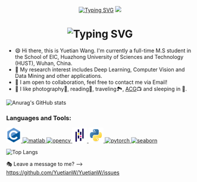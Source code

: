 <div align="center">
 <a href="https://git.io/typing-svg"><img src="https://readme-typing-svg.demolab.com?font=Zhi+Mang+Xing&size=30&pause=1000&color=8635A5&center=true&vCenter=true&width=650&height=70&lines=Think+different.+Imagine+the+Possibilities!;%E4%B8%8D%E5%90%8C%E5%87%A1%E5%93%8D%EF%BC%8C%E6%97%A0%E9%99%90%E5%8F%AF%E8%83%BD%EF%BC%81" alt="Typing SVG" /></a>
  <img width="700" src="https://s2.loli.net/2023/09/07/TtMnmSweNJQjGfb.jpg"/>
  <h1 href="https://git.io/typing-svg"><img src="https://readme-typing-svg.demolab.com?font=Caveat&weight=500&size=40&pause=1000&color=F7F7F7&center=true&vCenter=true&repeat=false&width=435&lines=Hi+%F0%9F%91%8B%2C+I'm+Yuetian+Wang" alt="Typing SVG" /></h1>
</div>


- 😄 Hi there, this is Yuetian Wang. I'm currently a full-time M.S student in the School of EIC, Huazhong University of Sciences and Technology (HUST), Wuhan, China.
- 🔭 My research interest includes Deep Learning, Computer Vision and Data Mining and other applications.
- 👀 I am open to collaboration, feel free to contact me via Email!
- 💞️ I like photography📸, reading📖, traveling🏞,  [ACG](<https://en.wikipedia.org/wiki/ACG_(subculture)>)📺 and sleeping in 🛌.
<!-- - 🌱 I’m currently learning ...
- 💞️ I’m looking to collaborate on ...
- 📫 How to reach me ... -->

![Anurag's GitHub stats](https://github-readme-stats.vercel.app/api?username=YuetianW&show_icons=true&theme=radical)

<h3 align="left">Languages and Tools:</h3>
<p align="left"> <a href="https://www.cprogramming.com/" target="_blank" rel="noreferrer"> <img src="https://raw.githubusercontent.com/devicons/devicon/master/icons/c/c-original.svg" alt="c" width="40" height="40"/> </a> <a href="https://www.mathworks.com/" target="_blank" rel="noreferrer"> <img src="https://upload.wikimedia.org/wikipedia/commons/2/21/Matlab_Logo.png" alt="matlab" width="40" height="40"/> </a> <a href="https://opencv.org/" target="_blank" rel="noreferrer"> <img src="https://www.vectorlogo.zone/logos/opencv/opencv-icon.svg" alt="opencv" width="40" height="40"/> </a> <a href="https://pandas.pydata.org/" target="_blank" rel="noreferrer"> <img src="https://raw.githubusercontent.com/devicons/devicon/2ae2a900d2f041da66e950e4d48052658d850630/icons/pandas/pandas-original.svg" alt="pandas" width="40" height="40"/> </a> <a href="https://www.python.org" target="_blank" rel="noreferrer"> <img src="https://raw.githubusercontent.com/devicons/devicon/master/icons/python/python-original.svg" alt="python" width="40" height="40"/> </a> <a href="https://pytorch.org/" target="_blank" rel="noreferrer"> <img src="https://www.vectorlogo.zone/logos/pytorch/pytorch-icon.svg" alt="pytorch" width="40" height="40"/> </a> <a href="https://seaborn.pydata.org/" target="_blank" rel="noreferrer"> <img src="https://seaborn.pydata.org/_images/logo-mark-lightbg.svg" alt="seaborn" width="40" height="40"/> </a> </p>

![Top Langs](https://github-readme-stats.vercel.app/api/top-langs/?username=YuetianW&theme=radical&layout=compact)

<!---
YuetianW/YuetianW is a ✨ special ✨ repository because its `README.md` (this file) appears on your GitHub profile.
You can click the Preview link to take a look at your changes.
--->

🎭 Leave a message to me? --> https://github.com/YuetianW/YuetianW/issues
